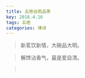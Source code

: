 ```yaml
---
title: 五绝谷雨品茶
key: 2016.4.16
tags: 五绝
categories: 律诗
---
```


<blockquote class="blockquote-center">新茗饮新情，大碗品大明。
</blockquote>
<blockquote class="blockquote-center">解馋沾香气，最是爱自清。
</blockquote>
<blockquote class="blockquote-center"></br>
</blockquote>

